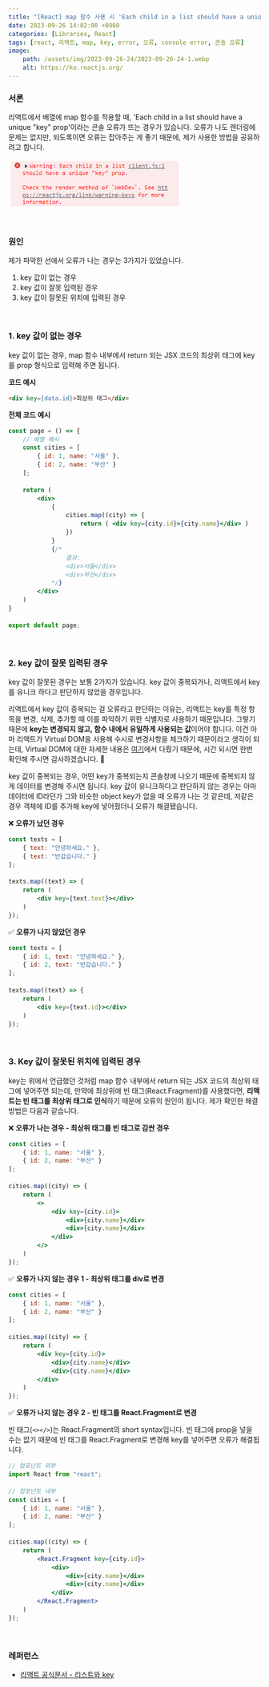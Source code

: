 ```yaml
---
title: "[React] map 함수 사용 시 'Each child in a list should have a unique key prop' 오류 해결 방법"
date: 2023-09-26 14:02:00 +0900
categories: [Libraries, React]
tags: [react, 리액트, map, key, error, 오류, console error, 콘솔 오류]
image:
    path: /assets/img/2023-09-26-24/2023-09-26-24-1.webp
    alt: https://ko.reactjs.org/
---
```


### 서론

리액트에서 배열에 map 함수를 적용할 때, 'Each child in a list should have a unique "key" prop'이라는 콘솔 오류가 뜨는 경우가 있습니다. 오류가 나도 렌더링에 문제는 없지만, 되도록이면 오류는 잡아주는 게 좋기 때문에, 제가 사용한 방법을 공유하려고 합니다.

![리액트의 key 오류](/assets/img/2023-09-26-24/2023-09-26-24-2.png)

&nbsp;

### 원인

제가 파악한 선에서 오류가 나는 경우는 3가지가 있었습니다.

1. key 값이 없는 경우
2. key 값이 잘못 입력된 경우
3. key 값이 잘못된 위치에 입력된 경우

&nbsp;

### 1. key 값이 없는 경우

key 값이 없는 경우, map 함수 내부에서 return 되는 JSX 코드의 최상위 태그에 key를 prop 형식으로 입력해 주면 됩니다.

**코드 예시**

```html
<div key={data.id}>최상위 태그</div>
```

**전체 코드 예시**

```jsx
const page = () => {
    // 배열 예시
    const cities = [
        { id: 1, name: "서울" },
        { id: 2, name: "부산" }
    ];
    
    return (
        <div>
            {
                cities.map((city) => {
                    return ( <div key={city.id}>{city.name}</div> )
                })
            }
            {/*
                결과:
                <div>서울</div>
                <div>부산</div>
            */}
        </div>
    )
}

export default page;
```

&nbsp;

### 2. key 값이 잘못 입력된 경우

key 값이 잘못된 경우는 보통 2가지가 있습니다. key 값이 중복되거나, 리액트에서 key를 유니크 하다고 판단하지 않았을 경우입니다.

리액트에서 key 값이 중복되는 걸 오류라고 판단하는 이유는, 리액트는 key를 특정 항목을 변경, 삭제, 추가할 때 이를 파악하기 위한 식별자로 사용하기 때문입니다. 그렇기 때문에 **key는 변경되지 않고, 함수 내에서 유일하게 사용되는 값**이어야 합니다. 이건 아마 리액트가 Virtual DOM을 사용해 수시로 변경사항을 체크하기 때문이라고 생각이 되는데, Virtual DOM에 대한 자세한 내용은 <a href="/posts/3" target="_blank">여기</a>에서 다뤘기 때문에, 시간 되시면 한번 확인해 주시면 감사하겠습니다. 🙂

key 값이 중복되는 경우, 어떤 key가 중복되는지 콘솔창에 나오기 때문에 중복되지 않게 데이터를 변경해 주시면 됩니다. key 값이 유니크하다고 판단하지 않는 경우는 아마 데이터에 ID라던가 그와 비슷한 object key가 없을 때 오류가 나는 것 같은데, 저같은 경우 객체에 ID를 추가해 key에 넣어줬더니 오류가 해결됐습니다.

❌ **오류가 났던 경우**

```jsx
const texts = [
    { text: "안녕하세요." },
    { text: "반갑습니다." }
];

texts.map((text) => {
    return (
        <div key={text.text}></div>
    )
});
```

✅ **오류가 나지 않았던 경우**

```jsx
const texts = [
    { id: 1, text: "안녕하세요." },
    { id: 2, text: "반갑습니다." }
];

texts.map((text) => {
    return (
        <div key={text.id}></div>
    )
});
```

&nbsp;

### 3. Key 값이 잘못된 위치에 입력된 경우

key는 위에서 언급했던 것처럼 map 함수 내부에서 return 되는 JSX 코드의 최상위 태그에 넣어주면 되는데, 만약에 최상위에 빈 태그(React.Fragment)를 사용했다면, **리액트는 빈 태그를 최상위 태그로 인식**하기 때문에 오류의 원인이 됩니다. 제가 확인한 해결 방법은 다음과 같습니다.

❌ **오류가 나는 경우 - 최상위 태그를 빈 태그로 감싼 경우**

```jsx
const cities = [
    { id: 1, name: "서울" },
    { id: 2, name: "부산" }
];

cities.map((city) => {
    return (
        <>
            <div key={city.id}>
                <div>{city.name}</div>
                <div>{city.name}</div>
            </div>
        </>
    )
});
```

✅ **오류가 나지 않는 경우 1 - 최상위 태그를 div로 변경**

```jsx
const cities = [
    { id: 1, name: "서울" },
    { id: 2, name: "부산" }
];

cities.map((city) => {
    return (
        <div key={city.id}>
            <div>{city.name}</div>
            <div>{city.name}</div>
        </div>
    )
});
```

✅ **오류가 나지 않는 경우 2 - 빈 태그를 React.Fragment로 변경**

빈 태그(`<></>`)는 React.Fragment의 short syntax입니다. 빈 태그에 prop을 넣을 수는 없기 때문에 빈 태그를 React.Fragment로 변경해 key를 넣어주면 오류가 해결됩니다.

```jsx
// 컴포넌트 외부
import React from "react";

// 컴포넌트 내부
const cities = [
    { id: 1, name: "서울" },
    { id: 2, name: "부산" }
];

cities.map((city) => {
    return (
        <React.Fragment key={city.id}>
            <div>
                <div>{city.name}</div>
                <div>{city.name}</div>
            </div>
        </React.Fragment>
    )
});
```

&nbsp;

### 레퍼런스

- <a href="https://ko.legacy.reactjs.org/docs/lists-and-keys.html" target="_blank">리액트 공식문서 - 리스트와 key</a>